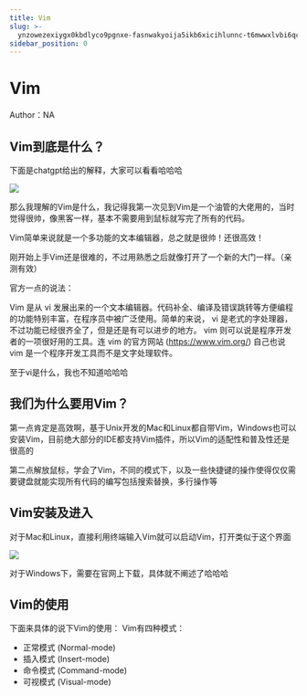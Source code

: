 ```yaml
---
title: Vim
slug: >-
  ynzowezexiygx0kbdlyco9pgnxe-fasnwakyoija5ikb6xicihlunnc-t6mwwxlvbi6qcrkwa4tct9xqn0g-g4ipwruauiwbm5kgzzmctvhvn4g-g4ipwr
sidebar_position: 0
---
```



# Vim

Author：NA

## Vim到底是什么？

下面是chatgpt给出的解释，大家可以看看哈哈哈

<img src="/assets/RCTBbABf7oSfn1xvhZ7cPZaLngc.png" src-width="1450" src-height="1260" align="center"/>

那么我理解的Vim是什么，我记得我第一次见到Vim是一个油管的大佬用的，当时觉得很帅，像黑客一样，基本不需要用到鼠标就写完了所有的代码。

Vim简单来说就是一个多功能的文本编辑器，总之就是很帅！还很高效！

刚开始上手Vim还是很难的，不过用熟悉之后就像打开了一个新的大门一样。（亲测有效）

官方一点的说法：

Vim 是从 vi 发展出来的一个文本编辑器。代码补全、编译及错误跳转等方便编程的功能特别丰富，在程序员中被广泛使用。简单的来说， vi 是老式的字处理器，不过功能已经很齐全了，但是还是有可以进步的地方。 vim 则可以说是程序开发者的一项很好用的工具。连 vim 的官方网站 (<u>https://www.vim.org/</u>) 自己也说 vim 是一个程序开发工具而不是文字处理软件。

至于vi是什么，我也不知道哈哈哈

## 我们为什么要用Vim？

第一点肯定是高效啊，基于Unix开发的Mac和Linux都自带Vim，Windows也可以安装Vim，目前绝大部分的IDE都支持Vim插件，所以Vim的适配性和普及性还是很高的

第二点解放鼠标，学会了Vim，不同的模式下，以及一些快捷键的操作使得仅仅需要键盘就能实现所有代码的编写包括搜索替换，多行操作等

## Vim安装及进入

对于Mac和Linux，直接利用终端输入Vim就可以启动Vim，打开类似于这个界面

<img src="/assets/HZ2VbOXveo26Msx1yDbcg4e3n7K.png" src-width="1140" src-height="696" align="center"/>

对于Windows下，需要在官网上下载，具体就不阐述了哈哈哈

## Vim的使用

下面来具体的说下Vim的使用：
Vim有四种模式：
- 正常模式 (Normal-mode)
- 插入模式 (Insert-mode)
- 命令模式 (Command-mode)
- 可视模式 (Visual-mode)

